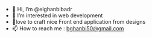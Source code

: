 - 👋 Hi, I’m @elghanbibadr
- 👀 I’m interested in web development
- 🌱love to craft nice Front end application from designs
- 📫 How to reach me  : bghanbi50@gmail.com

<!---
elghanbibadr/elghanbibadr is a ✨ special ✨ repository because its `README.md` (this file) appears on your GitHub profile.
You can click the Preview link to take a look at your changes.
--->
